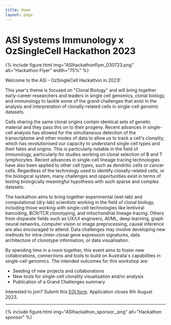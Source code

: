 ```yaml
---
title: Home
layout: page
---
```


# ASI Systems Immunology x OzSingleCell Hackathon 2023

{% include figure.html img="ASIhackathonflyer_030723.png" alt="Hackathon Flyer" width="75%" %}

Welcome to the ASI - OzSingleCell Hackathon in 2023!

This year's theme is focused on "Clonal Biology" and will bring together early-career researchers and leaders in single cell genomics, clonal biology, and immunology to tackle some of the grand challenges that exist in the analysis and interpretation of clonally-related cells in single-cell genomic datasets.

Cells sharing the same clonal origins contain identical sets of genetic material and they pass this on to their progeny.
Recent advances in single-cell analysis has allowed for the simultaneous detection of the transcriptome and other modes of data to allow us to track a cell's clonality, which has revolutionised our capacity to understand single cell types and their fates and origins.
This is particularly notable in the field of immunology, particularly for studies working on clonal selection of B and T lymphocytes.
Recent advances in single-cell lineage tracing technologies have also been applied to other cell types, such as dendritic cells or cancer cells. 
Regardless of the technology used to identify clonally-related cells, or the biological system, many challenges and opportunities exist in terms of testing biologically meaningful hypothesis with such sparse and complex datasets.

The hackathon aims to bring together experimental (wet-lab) and computational (dry-lab) scientists working in the field of clonal biology, including those working with single-cell technologies like lentiviral barcoding, BCR/TCR clonotyping, and mitochondrial lineage tracing. 
Others from disparate fields such as UX/UI engineers, AI/ML, deep learning, graph neural networks, computer vision or image preprocessing, causal inference are also encouraged to attend.
Data challenges may involve developing new methods for intra-/inter-clonal gene expression signatures, data architecture of clonotype information, or data visualisation.

By spending time in a room together, this event aims to foster new collaborations, connections and tools to build on Australia's capabilities in single-cell genomics. The intended outcomes for this workshop are:

* Seeding of new projects and collaborations
* New tools for single-cell clonality visualisation and/or analysis
* Publication of a Grand Challenges summary
  
Interested to join? 
Submit this [EOI form](https://docs.google.com/forms/d/e/1FAIpQLSd0j3H6aMGIdStWhN3bpTQP5OtDo_CZHX43VfkLrAjhaehPNQ/viewform).
Application closes 6th August 2023.


<!-- {% include toc.html %} -->

------

{% include figure.html img="ASIhackathon_sponsor_.png" alt="Hackathon sponsor" %}

<!-- {% include template/credits.html %} -->
